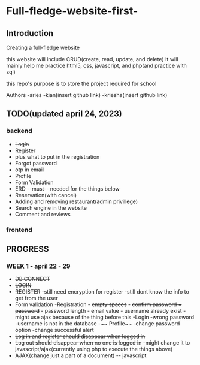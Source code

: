 # Full-fledge-website-first-

## Introduction

Creating a full-fledge website

this website will include CRUD(create, read, update, and delete)
It will mainly help me practice html5, css, javascript, and php(and practice with sql)

this repo's purpose is to store the project required for school

Authors
-aries
-kian(insert github link)
-kriesha(insert github link)

## TODO(updated april 24, 2023)
### backend
- ~~Login~~
- Register
- plus what to put in the registration
- Forgot password
- otp in email
- Profile
- Form Validation
- ERD --must-- needed for the things below
- Reservation(with cancel)
- Adding and removing restaurant(admin privillege)
- Search engine in the website
- Comment and reviews

### frontend

## PROGRESS

### WEEK 1 - april 22 - 29
- ~~DB CONNECT~~
- ~~LOGIN~~
- ~~REGISTER~~
    -still need encryption for register
    -still dont know the info to get from the user
- Form validation
    -Registration
        - ~~empty spaces~~
        - ~~confirm password = password~~
        - password length
        - email value
        - username already exist
        - might use ajax because of the thing before this
    -Login
        -wrong password
        -username is not in the database
-~~ Profile~~
    -change password option
    -change successful alert
- ~~Log in and register should disappear when logged in~~
- ~~Log out should disappear when no one is logged in~~
    -might change it to javascript/ajax(currently using php to execute the things above)
- AJAX(change just a part of a document) -- javascript
